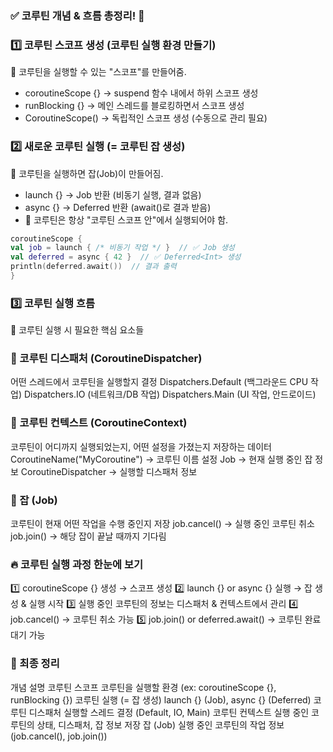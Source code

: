 ###  ✅ 코루틴 개념 & 흐름 총정리! 🚀

###  1️⃣ 코루틴 스코프 생성 (코루틴 실행 환경 만들기)
📌 코루틴을 실행할 수 있는 "스코프"를 만들어줌.
- coroutineScope {} → suspend 함수 내에서 하위 스코프 생성
- runBlocking {} → 메인 스레드를 블로킹하면서 스코프 생성
- CoroutineScope() → 독립적인 스코프 생성 (수동으로 관리 필요)

###  2️⃣ 새로운 코루틴 실행 (= 코루틴 잡 생성)
📌 코루틴을 실행하면 잡(Job)이 만들어짐.
- launch {} → Job 반환 (비동기 실행, 결과 없음)
- async {} → Deferred<T> 반환 (await()로 결과 받음)
- 🚀 코루틴은 항상 "코루틴 스코프 안"에서 실행되어야 함.

```kotlin
coroutineScope {
val job = launch { /* 비동기 작업 */ }  // ✅ Job 생성
val deferred = async { 42 }  // ✅ Deferred<Int> 생성
println(deferred.await())  // 결과 출력
}
```


### 3️⃣ 코루틴 실행 흐름
📌 코루틴 실행 시 필요한 핵심 요소들

### 🔹 코루틴 디스패처 (CoroutineDispatcher)
어떤 스레드에서 코루틴을 실행할지 결정
Dispatchers.Default (백그라운드 CPU 작업)
Dispatchers.IO (네트워크/DB 작업)
Dispatchers.Main (UI 작업, 안드로이드)
### 🔹 코루틴 컨텍스트 (CoroutineContext)
코루틴이 어디까지 실행되었는지, 어떤 설정을 가졌는지 저장하는 데이터
CoroutineName("MyCoroutine") → 코루틴 이름 설정
Job → 현재 실행 중인 잡 정보
CoroutineDispatcher → 실행할 디스패처 정보
### 🔹 잡 (Job)
코루틴이 현재 어떤 작업을 수행 중인지 저장
job.cancel() → 실행 중인 코루틴 취소
job.join() → 해당 잡이 끝날 때까지 기다림
### 🔥 코루틴 실행 과정 한눈에 보기
1️⃣ coroutineScope {} 생성 → 스코프 생성
2️⃣ launch {} or async {} 실행 → 잡 생성 & 실행 시작
3️⃣ 실행 중인 코루틴의 정보는 디스패처 & 컨텍스트에서 관리
4️⃣ job.cancel() → 코루틴 취소 가능
5️⃣ job.join() or deferred.await() → 코루틴 완료 대기 가능

### 📝 최종 정리
개념	설명
코루틴 스코프	코루틴을 실행할 환경 (ex: coroutineScope {}, runBlocking {})
코루틴 실행 (= 잡 생성)	launch {} (Job), async {} (Deferred)
코루틴 디스패처	실행할 스레드 결정 (Default, IO, Main)
코루틴 컨텍스트	실행 중인 코루틴의 상태, 디스패처, 잡 정보 저장
잡 (Job)	실행 중인 코루틴의 작업 정보 (job.cancel(), job.join())
